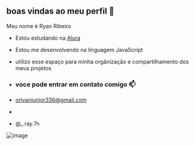 ## boas vindas ao meu perfil  🖤

Meu nome é Ryan Ribeiro

- Estou estudando na [Alura](https://www.alura.com.br)
- Estou me desenvolvendo na linguagem JavaScript
- utilizo esse espaço para minha orgãnização e compartilhamento dos meus projetos

- ### voce pode entrar em contato comigo 📫

- orivanjunior336@gmail.com
- 
- @_.ray.7n


![image](https://github.com/user-attachments/assets/27866ff7-447e-4d74-b1ea-e734d76371ed)
